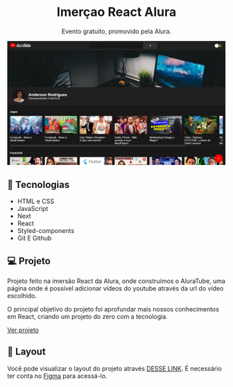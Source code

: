 <h1 align="center"> Imerçao React Alura </h1>

<p align="center">
Evento gratuito, promovido pela Alura.
</p>

<p align="center">
<img src=".github\preview.png" alt="preview">
</p>

## 🚀 Tecnologias

- HTML e CSS
- JavaScript
- Next
- React
- Styled-components
- Git E Github

## 💻 Projeto

Projeto feito na imersão React da Alura, onde construímos o AluraTube, uma página onde é possível adicionar vídeos do youtube através da url do vídeo escolhido. 

O principal objetivo do projeto foi aprofundar mais nossos conhecimentos em React, criando um projeto do zero com a tecnologia. 

[Ver projeto](https://aluratube-puce.vercel.app/)
## 🔖 Layout

Você pode visualizar o layout do projeto através [DESSE LINK](https://www.figma.com/file/1acrju7CLwHkSh6e7xEk9h/Aluratube?t=f4jnIW2E4UWGxVZ7-6). É necessário ter conta no [Figma](https://figma.com) para acessá-lo.

